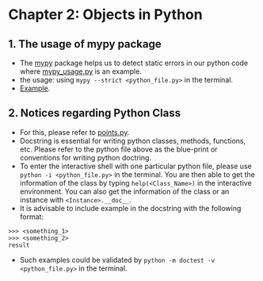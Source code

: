 # Chapter 2: Objects in Python # 

## 1. The usage of mypy package ##

- The [mypy](https://mypy.readthedocs.io/en/stable/getting_started.html) package helps us to detect static errors in our python code where [mypy_usage.py](https://github.com/dukele35/python-oop-practices/blob/main/chap2-objects-in-python/mypy_usage.py) is an example.
- the usage: using `mypy --strict <python_file.py>` in the terminal.
- [Example](http://mypy-lang.org/).

## 2. Notices regarding Python Class ##

- For this, please refer to [points.py](https://github.com/dukele35/python-oop-practices/blob/main/chap2-objects-in-python/points.py).
- Docstring is essential for writing python classes, methods, functions, etc. Please refer to the python file above as the blue-print or conventions for writing python doctring. 
- To enter the interactive shell with one particular python file, please use `python -i <python_file.py>` in the terminal. You are then able to get the information of the class by typing `help(<Class_Name>)` in the interactive environment. You can also get the information of the class or an instance with `<Instance>.__doc__`. 
- It is advisable to include example in the docstring with the following format:
```
>>> <something_1>
>>> <something_2>
result 
```
- Such examples could be validated by `python -m doctest -v <python_file.py>` in the terminal.